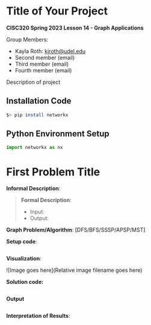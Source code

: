 # Title of Your Project

**CISC320 Spring 2023 Lesson 14 - Graph Applications**

Group Members:
* Kayla Roth: kjroth@udel.edu
* Second member (email)
* Third member (email)
* Fourth member (email)

Description of project

## Installation Code

```sh
$> pip install networkx
```

## Python Environment Setup

```python
import networkx as nx
```

# First Problem Title

**Informal Description**: 

> **Formal Description**:
>  * Input:
>  * Output:

**Graph Problem/Algorithm**: [DFS/BFS/SSSP/APSP/MST]


**Setup code**:

```python
```

**Visualization**:

![Image goes here](Relative image filename goes here)

**Solution code:**

```python
```

**Output**

```
```

**Interpretation of Results**:

